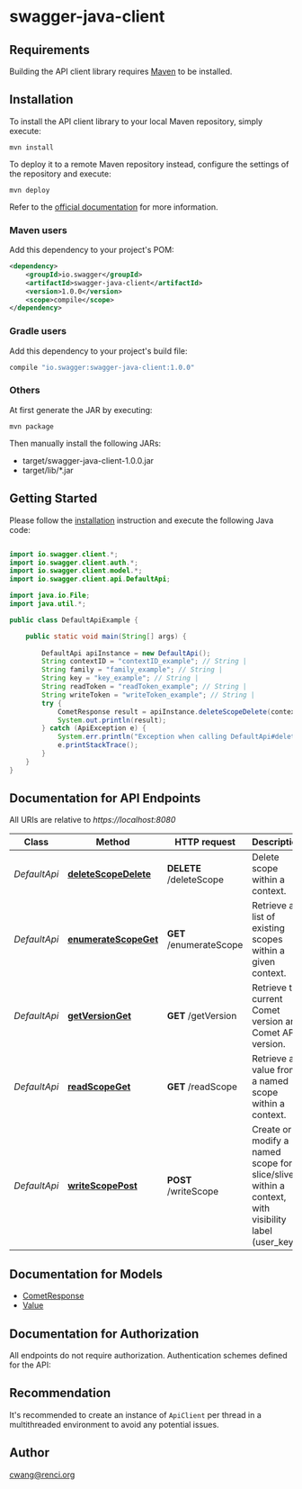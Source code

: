 # swagger-java-client

## Requirements

Building the API client library requires [Maven](https://maven.apache.org/) to be installed.

## Installation

To install the API client library to your local Maven repository, simply execute:

```shell
mvn install
```

To deploy it to a remote Maven repository instead, configure the settings of the repository and execute:

```shell
mvn deploy
```

Refer to the [official documentation](https://maven.apache.org/plugins/maven-deploy-plugin/usage.html) for more information.

### Maven users

Add this dependency to your project's POM:

```xml
<dependency>
    <groupId>io.swagger</groupId>
    <artifactId>swagger-java-client</artifactId>
    <version>1.0.0</version>
    <scope>compile</scope>
</dependency>
```

### Gradle users

Add this dependency to your project's build file:

```groovy
compile "io.swagger:swagger-java-client:1.0.0"
```

### Others

At first generate the JAR by executing:

    mvn package

Then manually install the following JARs:

* target/swagger-java-client-1.0.0.jar
* target/lib/*.jar

## Getting Started

Please follow the [installation](#installation) instruction and execute the following Java code:

```java

import io.swagger.client.*;
import io.swagger.client.auth.*;
import io.swagger.client.model.*;
import io.swagger.client.api.DefaultApi;

import java.io.File;
import java.util.*;

public class DefaultApiExample {

    public static void main(String[] args) {
        
        DefaultApi apiInstance = new DefaultApi();
        String contextID = "contextID_example"; // String | 
        String family = "family_example"; // String | 
        String key = "key_example"; // String | 
        String readToken = "readToken_example"; // String | 
        String writeToken = "writeToken_example"; // String | 
        try {
            CometResponse result = apiInstance.deleteScopeDelete(contextID, family, key, readToken, writeToken);
            System.out.println(result);
        } catch (ApiException e) {
            System.err.println("Exception when calling DefaultApi#deleteScopeDelete");
            e.printStackTrace();
        }
    }
}

```

## Documentation for API Endpoints

All URIs are relative to *https://localhost:8080*

Class | Method | HTTP request | Description
------------ | ------------- | ------------- | -------------
*DefaultApi* | [**deleteScopeDelete**](docs/DefaultApi.md#deleteScopeDelete) | **DELETE** /deleteScope | Delete scope within a context.  
*DefaultApi* | [**enumerateScopeGet**](docs/DefaultApi.md#enumerateScopeGet) | **GET** /enumerateScope | Retrieve a list of existing scopes within a given context.   
*DefaultApi* | [**getVersionGet**](docs/DefaultApi.md#getVersionGet) | **GET** /getVersion | Retrieve the current Comet version and Comet API version. 
*DefaultApi* | [**readScopeGet**](docs/DefaultApi.md#readScopeGet) | **GET** /readScope | Retrieve a value from a named scope within a context.  
*DefaultApi* | [**writeScopePost**](docs/DefaultApi.md#writeScopePost) | **POST** /writeScope | Create or modify a named scope for slice/sliver within a context, with visibility label (user_key | comet_admin): 


## Documentation for Models

 - [CometResponse](docs/CometResponse.md)
 - [Value](docs/Value.md)


## Documentation for Authorization

All endpoints do not require authorization.
Authentication schemes defined for the API:

## Recommendation

It's recommended to create an instance of `ApiClient` per thread in a multithreaded environment to avoid any potential issues.

## Author

cwang@renci.org

